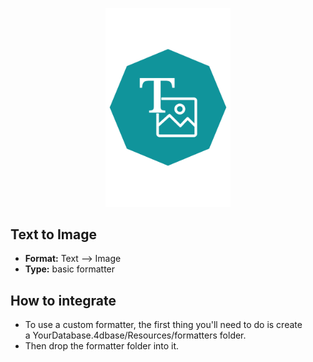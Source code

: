 <p align="center"><img src="https://github.com/4d-for-ios/4d-for-ios-formatter-TextToImage/blob/master/formatter.png" alt="Text to Image” height="auto" width="200"></p>

## Text to Image

* **Format:** Text ⟶ Image
* **Type:** basic formatter

## How to integrate

* To use a custom formatter, the first thing you'll need to do is create a YourDatabase.4dbase/Resources/formatters folder.
* Then drop the formatter folder into it. 
